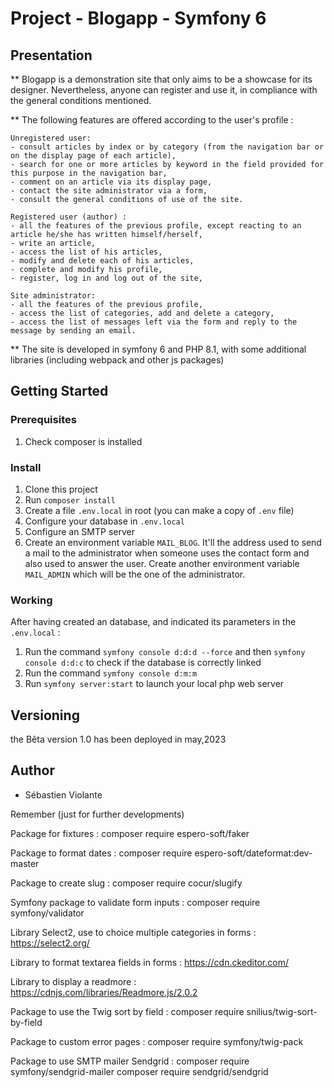 # Project - Blogapp - Symfony 6

## Presentation

**  Blogapp is a demonstration site that only aims to be a showcase for its designer. Nevertheless, anyone can register and use it, in compliance with the general conditions mentioned.

** The following features are offered according to the user's profile :

    Unregistered user: 
    - consult articles by index or by category (from the navigation bar or on the display page of each article), 
    - search for one or more articles by keyword in the field provided for this purpose in the navigation bar,
    - comment on an article via its display page, 
    - contact the site administrator via a form,
    - consult the general conditions of use of the site.

    Registered user (author) :
    - all the features of the previous profile, except reacting to an article he/she has written himself/herself,
    - write an article,
    - access the list of his articles,
    - modify and delete each of his articles,
    - complete and modify his profile,
    - register, log in and log out of the site,

    Site administrator:
    - all the features of the previous profile,
    - access the list of categories, add and delete a category,
    - access the list of messages left via the form and reply to the message by sending an email.

**  The site is developed in symfony 6 and PHP 8.1, with some additional libraries (including webpack and other js packages)
 
## Getting Started

### Prerequisites

1. Check composer is installed

### Install

1. Clone this project
2. Run `composer install`
3. Create a file `.env.local` in root (you can make a copy of `.env` file)
4. Configure your database in `.env.local`
5. Configure an SMTP server
6. Create an environment variable `MAIL_BLOG`. It'll the address used to send a mail to the administrator when someone uses the contact form and also used to answer the user. Create another environment variable `MAIL_ADMIN`
which will be the one of the administrator. 


### Working

After having created an database, and indicated its parameters in the `.env.local` :
1. Run the command `symfony console d:d:d --force` and then `symfony console d:d:c` to check if the database is correctly linked
2. Run the command `symfony console d:m:m`
3. Run `symfony server:start` to launch your local php web server


## Versioning

 the Bêta version 1.0 has been deployed in may,2023

## Author

- Sébastien Violante


Remember (just for further developments)

Package for fixtures :
composer require espero-soft/faker

Package to format dates :
composer require espero-soft/dateformat:dev-master

Package to create slug :
composer require cocur/slugify

Symfony package to validate form inputs :
composer require symfony/validator

Library Select2, use to choice multiple categories in forms :
https://select2.org/

Library to format textarea fields in forms :
https://cdn.ckeditor.com/

Library to display a readmore :
https://cdnjs.com/libraries/Readmore.js/2.0.2

Package to use the Twig sort by field :
composer require snilius/twig-sort-by-field

Package to custom error pages :
composer require symfony/twig-pack

Package to use SMTP mailer Sendgrid :
composer require symfony/sendgrid-mailer
composer require sendgrid/sendgrid

